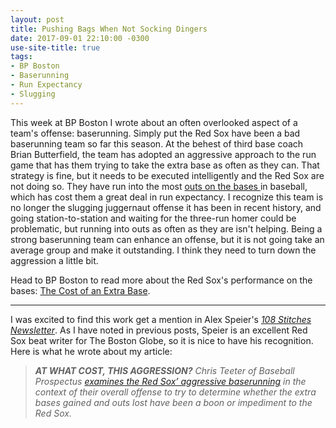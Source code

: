 ```yaml
---
layout: post
title: Pushing Bags When Not Socking Dingers
date: 2017-09-01 22:10:00 -0300
use-site-title: true
tags:
- BP Boston
- Baserunning
- Run Expectancy
- Slugging
---
```


This week at BP Boston I wrote about an often overlooked aspect of a team's offense: baserunning. Simply put the Red Sox have been a bad baserunning team so far this
season. At the behest of third base coach Brian Butterfield, the team has adopted an aggressive approach to the run game that has them trying to take the
extra base as often as they can. That strategy is fine, but it needs to be executed intelligently and the Red Sox are not doing so. They have run into the most
<a href = "https://www.baseball-reference.com/leagues/MLB/2017-baserunning-batting.shtml#teams_baserunning_batting::17" target = "_blank"> outs on the bases </a>
in baseball, which has cost them a great deal in run expectancy. I recognize this team is no longer the slugging juggernaut offense it has been in recent history, and
going station-to-station and waiting for the three-run homer could be problematic, but running into outs as often as they are isn't helping. Being a strong baserunning 
team can enhance an offense, but it is not going take an average group and make it outstanding. I think they need to turn down the aggression a little bit. 

Head to BP Boston to read more about the Red Sox's performance on the bases: <a href = "http://boston.locals.baseballprospectus.com/2017/08/31/the-cost-of-an-extra-base/" target = "_blank"> The Cost of an Extra Base</a>.

***

I was excited to find this work get a mention in Alex Speier's <a href = "http://pages.email.bostonglobe.com/108StitchesSignUp/?s_campaign=108stitches:newsletter" target = "_blank"> *108 Stitches Newsletter*</a>. 
As I have noted in previous posts, Speier is an excellent Red Sox beat writer for The Boston Globe, so it is nice to have his recognition. Here is what he wrote about my article:

> *__AT WHAT COST, THIS AGGRESSION?__ Chris Teeter of Baseball Prospectus <a href = "http://boston.locals.baseballprospectus.com/2017/08/31/the-cost-of-an-extra-base/" target = "_blank"> examines the Red Sox’ aggressive baserunning</a> in the context of their overall offense to try to determine whether the extra bases gained and outs lost have been a boon or impediment to the Red Sox.*